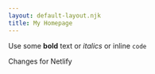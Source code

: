```yaml
---
layout: default-layout.njk
title: My Homepage
---
```


Use some **bold** text or _italics_ or inline `code`

Changes for Netlify
